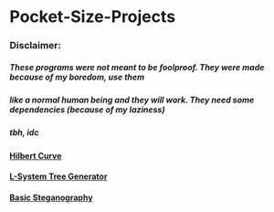 Pocket-Size-Projects
====================

### Disclaimer:
##### These programs were not meant to be foolproof. They were made because of my boredom, use them

##### like a normal human being and they will work. They need some dependencies (because of my laziness)

##### tbh, idc

#### [Hilbert Curve](https://github.com/Tada0/Pocket-Size-Projects/tree/master/Hilbert-Curve)

#### [L-System Tree Generator](https://github.com/Tada0/Pocket-Size-Projects/tree/master/L-System-Tree-Generator)

#### [Basic Steganography](https://github.com/Tada0/Pocket-Size-Projects/tree/master/Steganography-Example)
